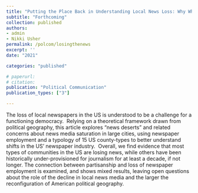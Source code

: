 ```yaml
---
title: "Putting the Place Back in Understanding Local News Loss: Why Where the News is Lost (and how we measure it) Matters (Forthcoming at Political Communication)"
subtitle: "Forthcoming"
collection: published
authors: 
- admin
- Nikki Usher
permalink: /polcom/losingthenews
excerpt: ''
date: "2021"

categories: "published"

# paperurl: 
# citation:
publication: "Political Communication"
publication_types: ["3"]

---
```


The loss of local newspapers in the US is understood to be a challenge for a functioning democracy.  Relying on a theoretical framework drawn from political geography, this article explores “news deserts” and related concerns about news media saturation in large cities, using newspaper employment and a typology of 15 US county-types to better understand shifts in the US’ newspaper industry.  Overall, we find evidence that most types of communities in the US are losing news, while others have been historically under-provisioned for journalism for at least a decade, if not longer. The connection between partisanship and loss of newspaper employment is examined, and shows mixed results, leaving open questions about the role of the decline in local news media and the larger the reconfiguration of American political geography.  
